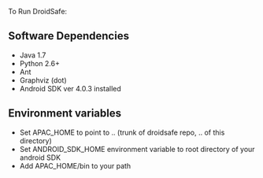 To Run DroidSafe:

## Software Dependencies
* Java 1.7
* Python 2.6+
* Ant
* Graphviz (dot)
* Android SDK ver 4.0.3 installed

## Environment variables
* Set APAC_HOME to point to .. (trunk of droidsafe repo, .. of this directory)
* Set ANDROID_SDK_HOME environment variable to root directory of your android SDK
* Add APAC_HOME/bin to your path




